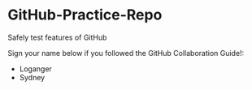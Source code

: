 # GitHub-Practice-Repo
Safely test features of GitHub

Sign your name below if you followed the GitHub Collaboration Guide!:

 - Loganger
 - Sydney